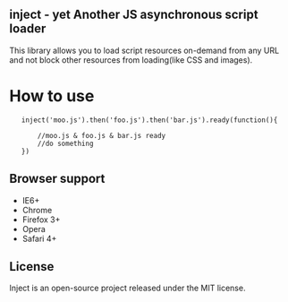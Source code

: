 inject - yet Another JS asynchronous script loader
--------------------------------------------------

This library allows you to load script resources on-demand from any URL and not block other resources from loading(like CSS and images).

How to use
==========

       inject('moo.js').then('foo.js').then('bar.js').ready(function(){

           //moo.js & foo.js & bar.js ready
           //do something
       }) 

Browser support
---------------

* IE6+
* Chrome
* Firefox 3+
* Opera
* Safari 4+

## License ##

Inject is an open-source project released under the MIT license.

